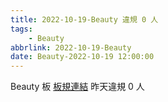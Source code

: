 ```yaml
---
title: 2022-10-19-Beauty 違規 0 人
tags:
    - Beauty
abbrlink: 2022-10-19-Beauty
date: Beauty-2022-10-19 12:00:00
---
```

Beauty 板 [板規連結](https://www.ptt.cc/bbs/Beauty/M.1630069980.A.84B.html)
昨天違規 0 人
